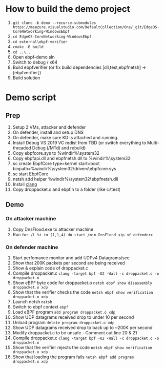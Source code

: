 # How to build the demo project

1. ```git clone -b demo --recurse-submodules https://msazure.visualstudio.com/DefaultCollection/One/_git/EdgeOS-CoreNetworking-WindowsEbpf```
2. ```cd EdgeOS-CoreNetworking-WindowsEbpf```
2. ```cd external\ebpf-verifier```
3. ```cmake -B build```
4. ```cd ..\..```
5. Open ebpf-demo.sln
6. Switch to debug / x64
7. Build ebpfverifier (or fix build dependencies [dll,test,ebpfnetsh] -> [ebpfverifier])
8. Build solution

# Demo script

## Prep 
1. Setup 2 VMs, attacker and defender
2. On defender, install and setup DNS
3. On defender, make sure KD is attached and running.
1. Install Debug VS 2019 VC redist from TBD (or switch everything to Multi-threaded Debug (/MTd) and rebuild)
2. Copy ebpfcore.sys to %windir%\system32
3. Copy ebpfapi.dll and ebpfnetsh.dll to %windir%\system32
4. sc create EbpfCore type=kernel start=boot binpath=%windir%\system32\drivers\ebpfcore.sys
5. sc start EbpfCore
6. netsh add helper %windir%\system32\ebpfnetsh.dll
7. Install [clang](https://github.com/llvm/llvm-project/releases/download/llvmorg-11.0.0/LLVM-11.0.0-win64.exe)
8. Copy droppacket.c and ebpf.h to a folder (like c:\test)


## Demo
### On attacker machine
1. Copy DnsFlood.exe to attacker machine
2. Run ```for /L %i in (1,1,4) do start /min DnsFlood <ip of defender>```

### On defender machine
1. Start perfomance monitor and add UDPv4 Datagrams/sec
2. Show that 200K packets per second are being received
3. Show & explain code of droppacket.c 
4. Compile droppacket.c ```clang -target bpf -O2 -Wall -c droppacket.c -o droppacket.o```
5. Show eBPF byte code for droppacket.o ```netsh ebpf show disassembly droppacket.o xdp```
6. Show that the verifier checks the code ```netsh ebpf show verification droppacket.o xdp```
7. Launch netsh ```netsh```
8. Switch to ebpf context ```ebpf```
9. Load eBPF program ```add program droppacket.o xdp```
10. Show UDP datagrams received drop to under 10 per second
11. Unload program ```delete program droppacket.o xdp```
12. Show UDP datagrams received drop to back up to ~200K per second
13. Modify droppacket.c to be unsafe - Comment out line 20 & 21
14. Compile droppacket.c ```clang -target bpf -O2 -Wall -c droppacket.c -o droppacket.o```
15. Show that the verifier rejects the code ```netsh ebpf show verification droppacket.o xdp```
16. Show that loading the program fails ```netsh ebpf add program droppacket.o xdp```
